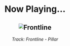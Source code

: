 <div align="center"> 
<h1>Now Playing...</h1>

![Frontline](https://i.scdn.co/image/ab67616d00001e020731c66ebd5bbc87182649cf)
--
_<p>Track: Frontline - Pillar </p>_
</div>
